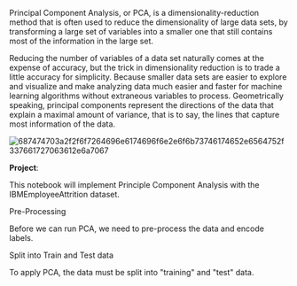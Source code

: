 Principal Component Analysis, or PCA, is a dimensionality-reduction method that is often used to reduce the dimensionality of large data sets, by transforming a large set of variables into a smaller one that still contains most of the information in the large set.

Reducing the number of variables of a data set naturally comes at the expense of accuracy, but the trick in dimensionality reduction is to trade a little accuracy for simplicity. Because smaller data sets are easier to explore and visualize and make analyzing data much easier and faster for machine learning algorithms without extraneous variables to process. Geometrically speaking, principal components represent the directions of the data that explain a maximal amount of variance, that is to say, the lines that capture most information of the data.

![687474703a2f2f6f7264696e6174696f6e2e6f6b73746174652e6564752f337661727063612e6a7067](https://user-images.githubusercontent.com/119718873/206083100-2a2975c9-eec5-4c88-b0be-0283a216b378.jpeg)


**Project**:

This notebook will implement Principle Component Analysis with the IBMEmployeeAttrition dataset.

Pre-Processing

Before we can run PCA, we need to pre-process the data and encode labels.

Split into Train and Test data

To apply PCA, the data must be split into "training" and "test" data.

